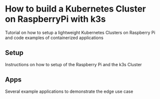 # How to build a Kubernetes Cluster on RaspberryPi with k3s

Tutorial on how to setup a lightweight Kubernetes Clusters on Raspberry Pi and code examples of containerized applications

## Setup
Instructions on how to setup of the Raspberry Pi and the k3s Cluster

## Apps
Several example applications to demonstrate the edge use case

